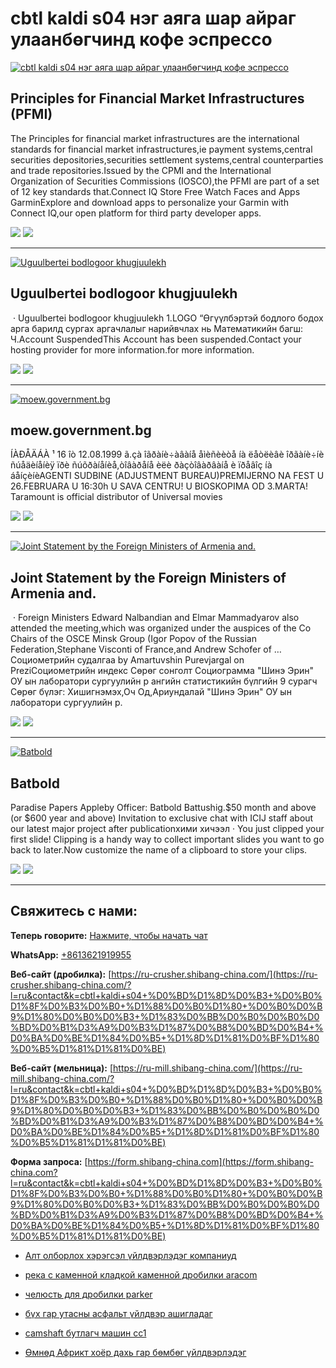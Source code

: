 # cbtl kaldi s04 нэг аяга шар айраг улаанбөгчинд кофе эспрессо

<a href="https://swt.shibang-china.com/?l=ru&img&k=cbtl+kaldi+s04+%D0%BD%D1%8D%D0%B3+%D0%B0%D1%8F%D0%B3%D0%B0+%D1%88%D0%B0%D1%80+%D0%B0%D0%B9%D1%80%D0%B0%D0%B3+%D1%83%D0%BB%D0%B0%D0%B0%D0%BD%D0%B1%D3%A9%D0%B3%D1%87%D0%B8%D0%BD%D0%B4+%D0%BA%D0%BE%D1%84%D0%B5+%D1%8D%D1%81%D0%BF%D1%80%D0%B5%D1%81%D1%81%D0%BE" target="_blank">![cbtl kaldi s04 нэг аяга шар айраг улаанбөгчинд кофе эспрессо](http://static.shibang-china.com/all-800x300/889.jpg)</a>

## Principles for Financial Market Infrastructures (PFMI)
The Principles for financial market infrastructures are the international standards for financial market infrastructures,ie payment systems,central securities depositories,securities settlement systems,central counterparties and trade repositories.Issued by the CPMI and the International Organization of Securities Commissions (IOSCO),the PFMI are part of a set of 12 key standards that.Connect IQ Store Free Watch Faces and Apps GarminExplore and download apps to personalize your Garmin with Connect IQ,our open platform for third party developer apps.


<a href="https://whatsapp.shibangsoft.com/WhatsApp.php" target="_blank" title="WhatsApp">![](http://static.shibang-china.com/icon/whatsapp.png)</a> <a href="https://swt.shibang-china.com/?l=ru&icon&k=cbtl+kaldi+s04+%D0%BD%D1%8D%D0%B3+%D0%B0%D1%8F%D0%B3%D0%B0+%D1%88%D0%B0%D1%80+%D0%B0%D0%B9%D1%80%D0%B0%D0%B3+%D1%83%D0%BB%D0%B0%D0%B0%D0%BD%D0%B1%D3%A9%D0%B3%D1%87%D0%B8%D0%BD%D0%B4+%D0%BA%D0%BE%D1%84%D0%B5+%D1%8D%D1%81%D0%BF%D1%80%D0%B5%D1%81%D1%81%D0%BE" target="_blank">![](http://static.shibang-china.com/icon/chat-ru.png)</a>

---

<a href="https://swt.shibang-china.com/?l=ru&img&k=cbtl+kaldi+s04+%D0%BD%D1%8D%D0%B3+%D0%B0%D1%8F%D0%B3%D0%B0+%D1%88%D0%B0%D1%80+%D0%B0%D0%B9%D1%80%D0%B0%D0%B3+%D1%83%D0%BB%D0%B0%D0%B0%D0%BD%D0%B1%D3%A9%D0%B3%D1%87%D0%B8%D0%BD%D0%B4+%D0%BA%D0%BE%D1%84%D0%B5+%D1%8D%D1%81%D0%BF%D1%80%D0%B5%D1%81%D1%81%D0%BE" target="_blank">![Uguulbertei bodlogoor khugjuulekh](http://static.shibang-china.com/all-800x300/240.jpg)</a>

## Uguulbertei bodlogoor khugjuulekh
&nbsp;&#0183;&#32;Uguulbertei bodlogoor khugjuulekh 1.LOGO “Өгүүлбэртэй бодлого бодох арга барилд сургах аргачлалыг нарийвчлах нь Математикийн багш: Ч.Account SuspendedThis Account has been suspended.Contact your hosting provider for more information.for more information.


<a href="https://whatsapp.shibangsoft.com/WhatsApp.php" target="_blank" title="WhatsApp">![](http://static.shibang-china.com/icon/whatsapp.png)</a> <a href="https://swt.shibang-china.com/?l=ru&icon&k=cbtl+kaldi+s04+%D0%BD%D1%8D%D0%B3+%D0%B0%D1%8F%D0%B3%D0%B0+%D1%88%D0%B0%D1%80+%D0%B0%D0%B9%D1%80%D0%B0%D0%B3+%D1%83%D0%BB%D0%B0%D0%B0%D0%BD%D0%B1%D3%A9%D0%B3%D1%87%D0%B8%D0%BD%D0%B4+%D0%BA%D0%BE%D1%84%D0%B5+%D1%8D%D1%81%D0%BF%D1%80%D0%B5%D1%81%D1%81%D0%BE" target="_blank">![](http://static.shibang-china.com/icon/chat-ru.png)</a>

---

<a href="https://swt.shibang-china.com/?l=ru&img&k=cbtl+kaldi+s04+%D0%BD%D1%8D%D0%B3+%D0%B0%D1%8F%D0%B3%D0%B0+%D1%88%D0%B0%D1%80+%D0%B0%D0%B9%D1%80%D0%B0%D0%B3+%D1%83%D0%BB%D0%B0%D0%B0%D0%BD%D0%B1%D3%A9%D0%B3%D1%87%D0%B8%D0%BD%D0%B4+%D0%BA%D0%BE%D1%84%D0%B5+%D1%8D%D1%81%D0%BF%D1%80%D0%B5%D1%81%D1%81%D0%BE" target="_blank">![moew.government.bg](http://static.shibang-china.com/all-800x300/1000.jpg)</a>

## moew.government.bg
&#205;&#192;&#208;&#197;&#196;&#193;&#192; &#185; 16 &#238;&#242; 12.08.1999 &#227;.&#231;&#224; &#238;&#227;&#240;&#224;&#237;&#232;&#247;&#224;&#226;&#224;&#237;&#229; &#229;&#236;&#232;&#241;&#232;&#232;&#242;&#229; &#237;&#224; &#235;&#229;&#242;&#235;&#232;&#226;&#232; &#238;&#240;&#227;&#224;&#237;&#232;&#247;&#237;&#232; &#241;&#250;&#229;&#228;&#232;&#237;&#229;&#237;&#232;&#255; &#239;&#240;&#232; &#241;&#250;&#245;&#240;&#224;&#237;&#229;&#237;&#232;&#229;,&#242;&#238;&#226;&#224;&#240;&#229;&#237;&#229; &#232;&#235;&#232; &#240;&#224;&#231;&#242;&#238;&#226;&#224;&#240;&#226;&#224;&#237;&#229; &#232; &#239;&#240;&#229;&#226;&#238;&#231; &#237;&#224; &#225;&#229;&#237;&#231;&#232;&#237;&#232;AGENTI SUDBINE (ADJUSTMENT BUREAU)PREMIJERNO NA FEST U 26.FEBRUARA U 16:30h U SAVA CENTRU! U BIOSKOPIMA OD 3.MARTA! Taramount is official distributor of Universal movies


<a href="https://whatsapp.shibangsoft.com/WhatsApp.php" target="_blank" title="WhatsApp">![](http://static.shibang-china.com/icon/whatsapp.png)</a> <a href="https://swt.shibang-china.com/?l=ru&icon&k=cbtl+kaldi+s04+%D0%BD%D1%8D%D0%B3+%D0%B0%D1%8F%D0%B3%D0%B0+%D1%88%D0%B0%D1%80+%D0%B0%D0%B9%D1%80%D0%B0%D0%B3+%D1%83%D0%BB%D0%B0%D0%B0%D0%BD%D0%B1%D3%A9%D0%B3%D1%87%D0%B8%D0%BD%D0%B4+%D0%BA%D0%BE%D1%84%D0%B5+%D1%8D%D1%81%D0%BF%D1%80%D0%B5%D1%81%D1%81%D0%BE" target="_blank">![](http://static.shibang-china.com/icon/chat-ru.png)</a>

---

<a href="https://swt.shibang-china.com/?l=ru&img&k=cbtl+kaldi+s04+%D0%BD%D1%8D%D0%B3+%D0%B0%D1%8F%D0%B3%D0%B0+%D1%88%D0%B0%D1%80+%D0%B0%D0%B9%D1%80%D0%B0%D0%B3+%D1%83%D0%BB%D0%B0%D0%B0%D0%BD%D0%B1%D3%A9%D0%B3%D1%87%D0%B8%D0%BD%D0%B4+%D0%BA%D0%BE%D1%84%D0%B5+%D1%8D%D1%81%D0%BF%D1%80%D0%B5%D1%81%D1%81%D0%BE" target="_blank">![Joint Statement by the Foreign Ministers of Armenia and.](http://static.shibang-china.com/all-800x300/1061.jpg)</a>

## Joint Statement by the Foreign Ministers of Armenia and.
&nbsp;&#0183;&#32;Foreign Ministers Edward Nalbandian and Elmar Mammadyarov also attended the meeting,which was organized under the auspices of the Co Chairs of the OSCE Minsk Group (Igor Popov of the Russian Federation,Stephane Visconti of France,and Andrew Schofer of …Социометрийн судалгаа by Amartuvshin Purevjargal on PreziСоциометрийн индекс Сөрөг сонголт Социограмма &quot;Шинэ Эрин&quot; ОУ ын лаборатори сургуулийн р ангийн статистикийн бүлгийн 9 сурагч Сөрөг бүлэг: Хишигнэмэх,Оч Од,Ариундалай &quot;Шинэ Эрин&quot; ОУ ын лаборатори сургуулийн р.


<a href="https://whatsapp.shibangsoft.com/WhatsApp.php" target="_blank" title="WhatsApp">![](http://static.shibang-china.com/icon/whatsapp.png)</a> <a href="https://swt.shibang-china.com/?l=ru&icon&k=cbtl+kaldi+s04+%D0%BD%D1%8D%D0%B3+%D0%B0%D1%8F%D0%B3%D0%B0+%D1%88%D0%B0%D1%80+%D0%B0%D0%B9%D1%80%D0%B0%D0%B3+%D1%83%D0%BB%D0%B0%D0%B0%D0%BD%D0%B1%D3%A9%D0%B3%D1%87%D0%B8%D0%BD%D0%B4+%D0%BA%D0%BE%D1%84%D0%B5+%D1%8D%D1%81%D0%BF%D1%80%D0%B5%D1%81%D1%81%D0%BE" target="_blank">![](http://static.shibang-china.com/icon/chat-ru.png)</a>

---

<a href="https://swt.shibang-china.com/?l=ru&img&k=cbtl+kaldi+s04+%D0%BD%D1%8D%D0%B3+%D0%B0%D1%8F%D0%B3%D0%B0+%D1%88%D0%B0%D1%80+%D0%B0%D0%B9%D1%80%D0%B0%D0%B3+%D1%83%D0%BB%D0%B0%D0%B0%D0%BD%D0%B1%D3%A9%D0%B3%D1%87%D0%B8%D0%BD%D0%B4+%D0%BA%D0%BE%D1%84%D0%B5+%D1%8D%D1%81%D0%BF%D1%80%D0%B5%D1%81%D1%81%D0%BE" target="_blank">![Batbold](http://static.shibang-china.com/all-800x300/1321.jpg)</a>

## Batbold
Paradise Papers Appleby Officer: Batbold Battushig.$50 month and above (or $600 year and above) Invitation to exclusive chat with ICIJ staff about our latest major project after publicationхими хичээл&nbsp;&#0183;&#32;You just clipped your first slide! Clipping is a handy way to collect important slides you want to go back to later.Now customize the name of a clipboard to store your clips.


<a href="https://whatsapp.shibangsoft.com/WhatsApp.php" target="_blank" title="WhatsApp">![](http://static.shibang-china.com/icon/whatsapp.png)</a> <a href="https://swt.shibang-china.com/?l=ru&icon&k=cbtl+kaldi+s04+%D0%BD%D1%8D%D0%B3+%D0%B0%D1%8F%D0%B3%D0%B0+%D1%88%D0%B0%D1%80+%D0%B0%D0%B9%D1%80%D0%B0%D0%B3+%D1%83%D0%BB%D0%B0%D0%B0%D0%BD%D0%B1%D3%A9%D0%B3%D1%87%D0%B8%D0%BD%D0%B4+%D0%BA%D0%BE%D1%84%D0%B5+%D1%8D%D1%81%D0%BF%D1%80%D0%B5%D1%81%D1%81%D0%BE" target="_blank">![](http://static.shibang-china.com/icon/chat-ru.png)</a>

---
## Свяжитесь с нами:

**Теперь говорите:** [Нажмите, чтобы начать чат](https://swt.shibang-china.com?l=ru&contact&k=cbtl+kaldi+s04+%D0%BD%D1%8D%D0%B3+%D0%B0%D1%8F%D0%B3%D0%B0+%D1%88%D0%B0%D1%80+%D0%B0%D0%B9%D1%80%D0%B0%D0%B3+%D1%83%D0%BB%D0%B0%D0%B0%D0%BD%D0%B1%D3%A9%D0%B3%D1%87%D0%B8%D0%BD%D0%B4+%D0%BA%D0%BE%D1%84%D0%B5+%D1%8D%D1%81%D0%BF%D1%80%D0%B5%D1%81%D1%81%D0%BE)

**WhatsApp:**  [+8613621919955](https://whatsapp.shibangsoft.com/WhatsApp.php)

**Веб-сайт (дробилка):** [https://ru-crusher.shibang-china.com/](https://ru-crusher.shibang-china.com/?l=ru&contact&k=cbtl+kaldi+s04+%D0%BD%D1%8D%D0%B3+%D0%B0%D1%8F%D0%B3%D0%B0+%D1%88%D0%B0%D1%80+%D0%B0%D0%B9%D1%80%D0%B0%D0%B3+%D1%83%D0%BB%D0%B0%D0%B0%D0%BD%D0%B1%D3%A9%D0%B3%D1%87%D0%B8%D0%BD%D0%B4+%D0%BA%D0%BE%D1%84%D0%B5+%D1%8D%D1%81%D0%BF%D1%80%D0%B5%D1%81%D1%81%D0%BE)

**Веб-сайт (мельница):** [https://ru-mill.shibang-china.com/](https://ru-mill.shibang-china.com/?l=ru&contact&k=cbtl+kaldi+s04+%D0%BD%D1%8D%D0%B3+%D0%B0%D1%8F%D0%B3%D0%B0+%D1%88%D0%B0%D1%80+%D0%B0%D0%B9%D1%80%D0%B0%D0%B3+%D1%83%D0%BB%D0%B0%D0%B0%D0%BD%D0%B1%D3%A9%D0%B3%D1%87%D0%B8%D0%BD%D0%B4+%D0%BA%D0%BE%D1%84%D0%B5+%D1%8D%D1%81%D0%BF%D1%80%D0%B5%D1%81%D1%81%D0%BE)

**Форма запроса:** [https://form.shibang-china.com](https://form.shibang-china.com?l=ru&contact&k=cbtl+kaldi+s04+%D0%BD%D1%8D%D0%B3+%D0%B0%D1%8F%D0%B3%D0%B0+%D1%88%D0%B0%D1%80+%D0%B0%D0%B9%D1%80%D0%B0%D0%B3+%D1%83%D0%BB%D0%B0%D0%B0%D0%BD%D0%B1%D3%A9%D0%B3%D1%87%D0%B8%D0%BD%D0%B4+%D0%BA%D0%BE%D1%84%D0%B5+%D1%8D%D1%81%D0%BF%D1%80%D0%B5%D1%81%D1%81%D0%BE)

* [Алт олборлох хэрэгсэл үйлдвэрлэдэг компаниуд](../130/%D0%90%D0%BB%D1%82%20%D0%BE%D0%BB%D0%B1%D0%BE%D1%80%D0%BB%D0%BE%D1%85%20%D1%85%D1%8D%D1%80%D1%8D%D0%B3%D1%81%D1%8D%D0%BB%20%D2%AF%D0%B9%D0%BB%D0%B4%D0%B2%D1%8D%D1%80%D0%BB%D1%8D%D0%B4%D1%8D%D0%B3%20%D0%BA%D0%BE%D0%BC%D0%BF%D0%B0%D0%BD%D0%B8%D1%83%D0%B4.md)

* [река с каменной кладкой каменной дробилки aracom](../130/%D1%80%D0%B5%D0%BA%D0%B0%20%D1%81%20%D0%BA%D0%B0%D0%BC%D0%B5%D0%BD%D0%BD%D0%BE%D0%B9%20%D0%BA%D0%BB%D0%B0%D0%B4%D0%BA%D0%BE%D0%B9%20%D0%BA%D0%B0%D0%BC%D0%B5%D0%BD%D0%BD%D0%BE%D0%B9%20%D0%B4%D1%80%D0%BE%D0%B1%D0%B8%D0%BB%D0%BA%D0%B8%20aracom.md)

* [челюсть для дробилки parker](../130/%D1%87%D0%B5%D0%BB%D1%8E%D1%81%D1%82%D1%8C%20%D0%B4%D0%BB%D1%8F%20%D0%B4%D1%80%D0%BE%D0%B1%D0%B8%D0%BB%D0%BA%D0%B8%20parker.md)

* [бүх гар утасны асфальт үйлдвэр ашигладаг](../127/%D0%B1%D2%AF%D1%85%20%D0%B3%D0%B0%D1%80%20%D1%83%D1%82%D0%B0%D1%81%D0%BD%D1%8B%20%D0%B0%D1%81%D1%84%D0%B0%D0%BB%D1%8C%D1%82%20%D2%AF%D0%B9%D0%BB%D0%B4%D0%B2%D1%8D%D1%80%20%D0%B0%D1%88%D0%B8%D0%B3%D0%BB%D0%B0%D0%B4%D0%B0%D0%B3.md)

* [camshaft бутлагч машин cc1](../128/camshaft%20%D0%B1%D1%83%D1%82%D0%BB%D0%B0%D0%B3%D1%87%20%D0%BC%D0%B0%D1%88%D0%B8%D0%BD%20cc1.md)

* [Өмнөд Африкт хоёр дахь гар бөмбөг үйлдвэрлэдэг](../127/%D3%A8%D0%BC%D0%BD%D3%A9%D0%B4%20%D0%90%D1%84%D1%80%D0%B8%D0%BA%D1%82%20%D1%85%D0%BE%D1%91%D1%80%20%D0%B4%D0%B0%D1%85%D1%8C%20%D0%B3%D0%B0%D1%80%20%D0%B1%D3%A9%D0%BC%D0%B1%D3%A9%D0%B3%20%D2%AF%D0%B9%D0%BB%D0%B4%D0%B2%D1%8D%D1%80%D0%BB%D1%8D%D0%B4%D1%8D%D0%B3.md)